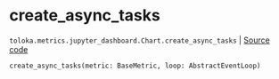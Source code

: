 # create_async_tasks
`toloka.metrics.jupyter_dashboard.Chart.create_async_tasks` | [Source code](https://github.com/Toloka/toloka-kit/blob/v1.1.1/src/metrics/jupyter_dashboard.py#L102)

```python
create_async_tasks(metric: BaseMetric, loop: AbstractEventLoop)
```

